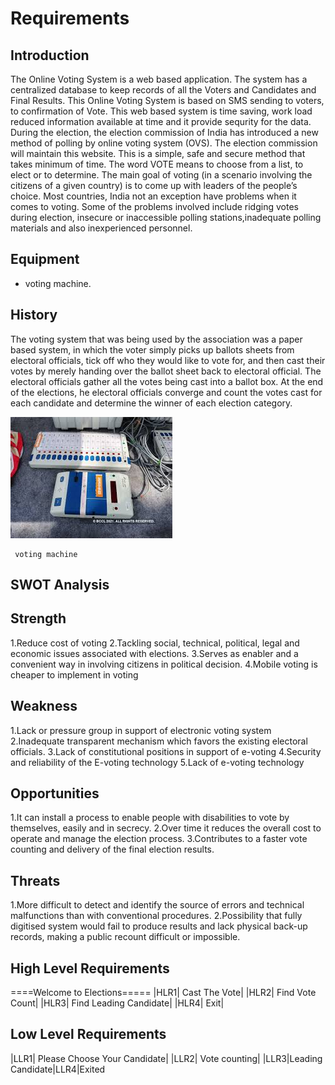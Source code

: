 # **Requirements**
## Introduction
The Online Voting System is a web based application.
The system has a centralized database to keep records of all the Voters and Candidates and Final Results.
This Online Voting System is based on SMS sending to voters, to confirmation of Vote.
This web based system is time saving, work load reduced
information available at time and it provide sequrity for the data.
During the election, the election commission of India has introduced a new method of polling by online voting system (OVS).
The election commission will maintain this website. This is a simple, safe and secure method that takes minimum of time.
The word VOTE means to choose from a list, to elect or to determine.
The main goal of voting (in a scenario involving the citizens of a given country) is to come up with leaders of the people’s choice. Most countries, India not an exception have problems when it comes to voting.
Some of the problems involved include ridging votes during election, insecure or inaccessible polling stations,inadequate polling materials and also inexperienced personnel.

## Equipment
- voting machine.
## History
The voting system that was being used by the association was a paper based system, in which the voter simply picks up ballots sheets from electoral officials, tick off who they would like to vote for, and then cast their votes by merely handing over the ballot sheet back to electoral official.
The electoral officials gather all the votes being cast into a ballot box.
At the end of the elections, he electoral officials converge and count the votes cast for each candidate and determine the winner of each election category.

   ![File voting_machine](https://raw.githubusercontent.com/Fazzanida07/stepin_votingsystem/72f5932b8c5f0b7b2faee2313668fe9075e1067a/voting%20image.jpg)
        
     voting machine
  
## SWOT Analysis
## Strength
1.Reduce cost of voting 
2.Tackling social, technical, political, legal and economic issues associated with elections.
3.Serves as enabler and a convenient way in involving citizens in political decision.
4.Mobile voting is cheaper to implement in voting

## Weakness
1.Lack or pressure group in support of electronic voting system
2.Inadequate transparent mechanism which favors the existing electoral officials.
3.Lack of constitutional positions in support of e-voting
4.Security and reliability of the E-voting technology
5.Lack of e-voting technology

## Opportunities
1.It can install a process to enable people with disabilities to vote by themselves, easily and in secrecy.
2.Over time it reduces the overall cost to operate and manage the election process.
3.Contributes to a faster vote counting and delivery of the final election results.

## Threats
1.More difficult to detect and identify the source of errors and technical malfunctions than with conventional procedures.
2.Possibility that fully digitised system would fail to produce results and lack physical back-up records, making a public recount difficult or impossible.

## High Level Requirements
====Welcome to Elections===== 
|HLR1| Cast The Vote| 
|HLR2| Find Vote Count| 
|HLR3| Find Leading Candidate|
|HLR4| Exit|

## Low Level Requirements
|LLR1| Please Choose Your Candidate|
|LLR2| Vote counting|
|LLR3|Leading Candidate|LLR4|Exited
  
